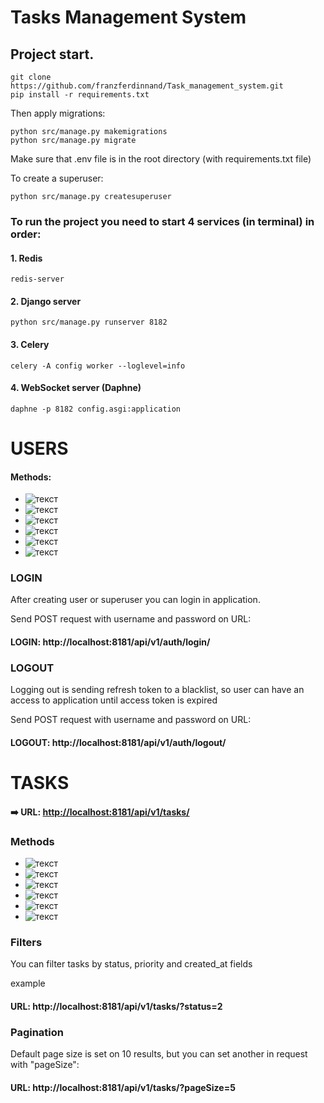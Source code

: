 # Tasks Management System

## Project start.

````
git clone https://github.com/franzferdinnand/Task_management_system.git
pip install -r requirements.txt
````
Then apply migrations:
```
python src/manage.py makemigrations
python src/manage.py migrate
```

Make sure that .env file is in the root directory (with requirements.txt file)

To create a superuser:

```
python src/manage.py createsuperuser
```
### To run the project you need to start 4 services (in terminal) in order:

#### 1. Redis
```
redis-server
```
#### 2. Django server
```
python src/manage.py runserver 8182
```
#### 3. Celery
```
celery -A config worker --loglevel=info
```
#### 4. WebSocket server (Daphne)
```
daphne -p 8182 config.asgi:application
```

# USERS
#### Methods:
- ![текст](https://img.shields.io/badge/GET-%2390EE90)
- ![текст](https://img.shields.io/badge/GET/{id}-%2390EE90)
- ![текст](https://img.shields.io/badge/POST-%23FFFF00)
- ![текст](https://img.shields.io/badge/PUT-%230000FF)
- ![текст](https://img.shields.io/badge/PATCH-%23DDA0DD)
- ![текст](https://img.shields.io/badge/DELETE-%23FF0000)

### LOGIN

After creating user or superuser you can login in application.

Send POST request with username and password on URL:

#### **LOGIN**: http://localhost:8181/api/v1/auth/login/

### LOGOUT

Logging out is sending refresh token to a blacklist, so user can have an access to application until access token is expired

Send POST request with username and password on URL:

#### **LOGOUT**: http://localhost:8181/api/v1/auth/logout/


# TASKS

#### ➡️ **URL**: [http://localhost:8181/api/v1/tasks/](http://localhost:8181/api/v1/administrators/)

### Methods


- ![текст](https://img.shields.io/badge/GET-%2390EE90)
- ![текст](https://img.shields.io/badge/GET/{id}-%2390EE90)
- ![текст](https://img.shields.io/badge/POST-%23FFFF00)
- ![текст](https://img.shields.io/badge/PUT-%230000FF)
- ![текст](https://img.shields.io/badge/PATCH-%23DDA0DD)
- ![текст](https://img.shields.io/badge/DELETE-%23FF0000)

### Filters
You can filter tasks by status, priority and created_at fields

example 

#### **URL**: http://localhost:8181/api/v1/tasks/?status=2

### Pagination

Default page size is set on 10 results, but you can set another in request with "pageSize":

#### **URL**: http://localhost:8181/api/v1/tasks/?pageSize=5


    
    
